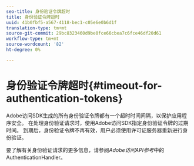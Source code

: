```yaml
---
seo-title: 身份验证令牌超时
title: 身份验证令牌超时
uuid: 41b0fbf5-a567-4118-bec1-c05e6e0b6d1f
translation-type: tm+mt
source-git-commit: 29bc8323460d9be0fce66cbea7c6fce46df20d61
workflow-type: tm+mt
source-wordcount: '82'
ht-degree: 0%

---
```



# 身份验证令牌超时{#timeout-for-authentication-tokens}

Adobe访问SDK生成的所有身份验证令牌都有一个超时时间间隔，以保护应用程序安全。 在处理身份验证请求时，使用Adobe访问SDK指定身份验证令牌的过期时间。 到期后，身份验证令牌不再有效，用户必须使用许可证服务器重新进行身份验证。

要了解有关身份验证请求的更多信息，请参阅&#x200B;*Adobe访问API参考*&#x200B;中的AuthenticationHandler。
